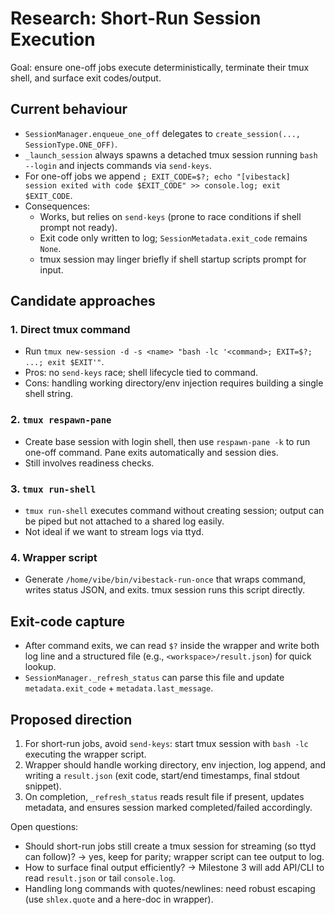 # Research: Short-Run Session Execution

Goal: ensure one-off jobs execute deterministically, terminate their tmux shell, and surface exit codes/output.

## Current behaviour
- `SessionManager.enqueue_one_off` delegates to `create_session(..., SessionType.ONE_OFF)`.
- `_launch_session` always spawns a detached tmux session running `bash --login` and injects commands via `send-keys`.
- For one-off jobs we append `; EXIT_CODE=$?; echo "[vibestack] session exited with code $EXIT_CODE" >> console.log; exit $EXIT_CODE`.
- Consequences:
  - Works, but relies on `send-keys` (prone to race conditions if shell prompt not ready).
  - Exit code only written to log; `SessionMetadata.exit_code` remains `None`.
  - tmux session may linger briefly if shell startup scripts prompt for input.

## Candidate approaches

### 1. Direct tmux command
- Run `tmux new-session -d -s <name> "bash -lc '<command>; EXIT=$?; ...; exit $EXIT'"`.
- Pros: no `send-keys` race; shell lifecycle tied to command.
- Cons: handling working directory/env injection requires building a single shell string.

### 2. `tmux respawn-pane`
- Create base session with login shell, then use `respawn-pane -k` to run one-off command. Pane exits automatically and session dies.
- Still involves readiness checks.

### 3. `tmux run-shell`
- `tmux run-shell` executes command without creating session; output can be piped but not attached to a shared log easily.
- Not ideal if we want to stream logs via ttyd.

### 4. Wrapper script
- Generate `/home/vibe/bin/vibestack-run-once` that wraps command, writes status JSON, and exits. tmux session runs this script directly.

## Exit-code capture
- After command exits, we can read `$?` inside the wrapper and write both log line and a structured file (e.g., `<workspace>/result.json`) for quick lookup.
- `SessionManager._refresh_status` can parse this file and update `metadata.exit_code` + `metadata.last_message`.

## Proposed direction
1. For short-run jobs, avoid `send-keys`: start tmux session with `bash -lc` executing the wrapper script.
2. Wrapper should handle working directory, env injection, log append, and writing a `result.json` (exit code, start/end timestamps, final stdout snippet).
3. On completion, `_refresh_status` reads result file if present, updates metadata, and ensures session marked completed/failed accordingly.

Open questions:
- Should short-run jobs still create a tmux session for streaming (so ttyd can follow)? → yes, keep for parity; wrapper script can tee output to log.
- How to surface final output efficiently? → Milestone 3 will add API/CLI to read `result.json` or tail `console.log`.
- Handling long commands with quotes/newlines: need robust escaping (use `shlex.quote` and a here-doc in wrapper).
